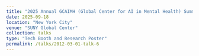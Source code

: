 ```yaml
---
title: "2025 Annual GCAIMH (Global Center for AI in Mental Health) Summit:"
date: 2025-09-18
location: "New York City"
venue: "SUNY Global Center"
collection: talks
type: "Tech Booth and Research Poster"
permalink: /talks/2012-03-01-talk-6
---
```



